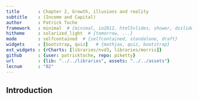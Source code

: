 ```yaml
---
title       : Chapter 2, Growth, illusions and reality
subtitle    : (Income and Capital)
author      : Patrick Toche
framework   : minimal  # {minimal, io2012, html5slides, shower, dzslides, ...}
hitheme     : solarized_light  # {tomorrow, ...}
mode        : selfcontained  # {selfcontained, standalone, draft}
widgets     : [bootstrap, quiz]   # {mathjax, quiz, bootstrap}
ext_widgets : {rCharts: [libraries/nvd3, libraries/morris]}
github      : {user: patricktoche, repo: piketty}
url         : {lib: "../../libraries", assets: "../../assets"}
lecnum      : "02"
---
```


## Introduction
